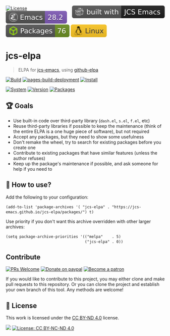 <a href="https://jcs-emacs.github.io/"><img align="right" src="https://raw.githubusercontent.com/jcs-emacs/badges/161a8e892ac7a9e90cc8add538e49025ebb66b71/others/built-with/dark.svg" alt="Built with"></a>
<a href="https://creativecommons.org/licenses/by-nc-nd/4.0/"><img src="https://img.shields.io/badge/License-CC_BY--NC--ND_4.0-lightgrey.svg" alt="License"></a>
<a href="https://www.gnu.org/software/emacs/download.html"><img src="https://raw.githubusercontent.com/jcs-emacs/badges/master/elpa/emacs.svg" alt="Emacs"></a>
<a href="#"><img src="https://raw.githubusercontent.com/jcs-emacs/badges/master/elpa/packages.svg" alt="Packages"></a>
<a href="#"><img src="https://raw.githubusercontent.com/jcs-emacs/badges/master/elpa/system.svg" alt="System"></a>

<picture>
  <source media="(prefers-color-scheme: light)" srcset="./docs/etc/logo/light/sink.png">
  <source media="(prefers-color-scheme: dark)" srcset="./docs/etc/logo/dark/sink.png">
  <img align="right" width="25%" src="">
</picture>

# jcs-elpa
> ELPA for [jcs-emacs](https://github.com/jcs-emacs/jcs-emacs), using [github-elpa](https://github.com/10sr/github-elpa)

[![Build](https://github.com/jcs-emacs/jcs-elpa/actions/workflows/build.yml/badge.svg)](https://github.com/jcs-emacs/jcs-elpa/actions/workflows/build.yml)
[![pages-build-deployment](https://github.com/jcs-emacs/jcs-elpa/actions/workflows/pages/pages-build-deployment/badge.svg)](https://github.com/jcs-emacs/jcs-elpa/actions/workflows/pages/pages-build-deployment)
[![Install](https://github.com/jcs-emacs/jcs-elpa/actions/workflows/install.yml/badge.svg)](https://github.com/jcs-emacs/jcs-elpa/actions/workflows/install.yml)

[![System](https://github.com/jcs-emacs/jcs-elpa/actions/workflows/system.yml/badge.svg)](https://github.com/jcs-emacs/jcs-elpa/actions/workflows/system.yml)
[![Version](https://github.com/jcs-emacs/jcs-elpa/actions/workflows/version.yml/badge.svg)](https://github.com/jcs-emacs/jcs-elpa/actions/workflows/version.yml)
[![Packages](https://github.com/jcs-emacs/jcs-elpa/actions/workflows/packages.yml/badge.svg)](https://github.com/jcs-emacs/jcs-elpa/actions/workflows/packages.yml)

## 🏆 Goals

- Use built-in code over third-party library (`dash.el`, `s.el`, `f.el`, etc)
- Reuse third-party libraries if possible to keep the maintenance (think of the entire ELPA is a one huge piece of software), but not required
- Accept any packages, but they need to show some usefulness
- Don't remake the wheel, try to search for existing packages before you create one
- Contribute to existing packages that have similar features (unless the author refuses)
- Keep up the package's maintenance if possible, and ask someone for help if you need to

## 🔨 How to use?

Add the following to your configuration:

```elisp
(add-to-list 'package-archives '( "jcs-elpa" . "https://jcs-emacs.github.io/jcs-elpa/packages/") t)
```

Use priority if you don't want this archive overridden with other larger archives:

```elisp
(setq package-archive-priorities '(("melpa"    . 5)
                                   ("jcs-elpa" . 0))
```

## Contribute

[![PRs Welcome](https://img.shields.io/badge/PRs-welcome-brightgreen.svg)](http://makeapullrequest.com)
[![Donate on paypal](https://img.shields.io/badge/paypal-donate-1?logo=paypal&color=blue)](https://www.paypal.me/jcs090218)
[![Become a patron](https://img.shields.io/badge/patreon-become%20a%20patron-orange.svg?logo=patreon)](https://www.patreon.com/jcs090218)

If you would like to contribute to this project, you may either clone and make pull
requests to this repository. Or you can clone the project and establish your own
branch of this tool. Any methods are welcome!

## 📝 License

This work is licensed under the [CC BY-ND 4.0](https://creativecommons.org/licenses/by-nd/4.0/) license.

[![](https://i.creativecommons.org/l/by-nc-nd/4.0/88x31.png)](https://creativecommons.org/licenses/by-nd/4.0/)
[![License: CC BY-NC-ND 4.0](https://licensebuttons.net/l/by-nc-nd/4.0/80x15.png)](https://creativecommons.org/licenses/by-nc-nd/4.0/)
